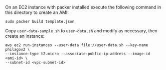 On an EC2 instance with packer installed execute the following command in this directory to
create an AMI:

```
sudo packer build template.json
```

Copy `user-data-sample.sh` to `user-data.sh` and modify as necessary, then create an instance:

```
aws ec2 run-instances --user-data file://user-data.sh --key-name philagov2 \
--instance-type t2.micro --associate-public-ip-address --image-id <ami-id> \
--subnet-id <vpc-subnet-id>
```
